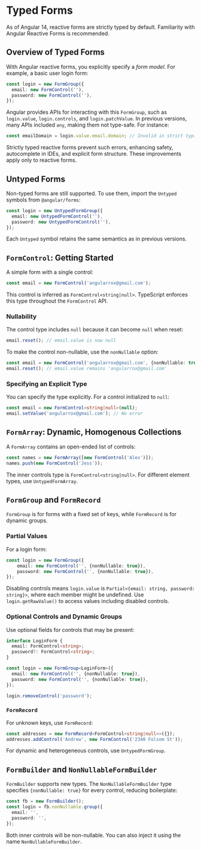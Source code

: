# Typed Forms

As of Angular 14, reactive forms are strictly typed by default. Familiarity with Angular Reactive Forms is recommended.

## Overview of Typed Forms

With Angular reactive forms, you explicitly specify a *form model*. For example, a basic user login form:

```ts
const login = new FormGroup({
  email: new FormControl(''),
  password: new FormControl(''),
});
```

Angular provides APIs for interacting with this `FormGroup`, such as `login.value`, `login.controls`, and `login.patchValue`. In previous versions, many APIs included `any`, making them not type-safe. For instance:

```ts
const emailDomain = login.value.email.domain; // Invalid in strict typing
```

Strictly typed reactive forms prevent such errors, enhancing safety, autocomplete in IDEs, and explicit form structure. These improvements apply only to reactive forms.

## Untyped Forms

Non-typed forms are still supported. To use them, import the `Untyped` symbols from `@angular/forms`:

```ts
const login = new UntypedFormGroup({
  email: new UntypedFormControl(''),
  password: new UntypedFormControl(''),
});
```

Each `Untyped` symbol retains the same semantics as in previous versions.

## `FormControl`: Getting Started

A simple form with a single control:

```ts
const email = new FormControl('angularrox@gmail.com');
```

This control is inferred as `FormControl<string|null>`. TypeScript enforces this type throughout the `FormControl` API.

### Nullability

The control type includes `null` because it can become `null` when reset:

```ts
email.reset(); // email.value is now null
```

To make the control non-nullable, use the `nonNullable` option:

```ts
const email = new FormControl('angularrox@gmail.com', {nonNullable: true});
email.reset(); // email.value remains 'angularrox@gmail.com'
```

### Specifying an Explicit Type

You can specify the type explicitly. For a control initialized to `null`:

```ts
const email = new FormControl<string|null>(null);
email.setValue('angularrox@gmail.com'); // No error
```

## `FormArray`: Dynamic, Homogenous Collections

A `FormArray` contains an open-ended list of controls:

```ts
const names = new FormArray([new FormControl('Alex')]);
names.push(new FormControl('Jess'));
```

The inner controls type is `FormControl<string|null>`. For different element types, use `UntypedFormArray`.

## `FormGroup` and `FormRecord`

`FormGroup` is for forms with a fixed set of keys, while `FormRecord` is for dynamic groups.

### Partial Values

For a login form:

```ts
const login = new FormGroup({
    email: new FormControl('', {nonNullable: true}),
    password: new FormControl('', {nonNullable: true}),
});
```

Disabling controls means `login.value` is `Partial<{email: string, password: string}>`, where each member might be undefined. Use `login.getRawValue()` to access values including disabled controls.

### Optional Controls and Dynamic Groups

Use optional fields for controls that may be present:

```ts
interface LoginForm {
  email: FormControl<string>;
  password?: FormControl<string>;
}

const login = new FormGroup<LoginForm>({
  email: new FormControl('', {nonNullable: true}),
  password: new FormControl('', {nonNullable: true}),
});

login.removeControl('password');
```

### `FormRecord`

For unknown keys, use `FormRecord`:

```ts
const addresses = new FormRecord<FormControl<string|null>>({});
addresses.addControl('Andrew', new FormControl('2340 Folsom St'));
```

For dynamic and heterogeneous controls, use `UntypedFormGroup`.

## `FormBuilder` and `NonNullableFormBuilder`

`FormBuilder` supports new types. The `NonNullableFormBuilder` type specifies `{nonNullable: true}` for every control, reducing boilerplate:

```ts
const fb = new FormBuilder();
const login = fb.nonNullable.group({
  email: '',
  password: '',
});
```

Both inner controls will be non-nullable. You can also inject it using the name `NonNullableFormBuilder`.